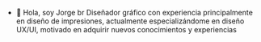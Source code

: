 - 👋 Hola, soy Jorge br
Diseñador gráfico con experiencia principalmente en diseño de impresiones, actualmente especializándome en diseño UX/UI, motivado en adquirir nuevos conocimientos y experiencias


<!---
jokercg/jokercg is a ✨ special ✨ repository because its `README.md` (this file) appears on your GitHub profile.
You can click the Preview link to take a look at your changes.
--->
